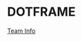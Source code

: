 # DOTFRAME
<a href="https://drive.google.com/drive/folders/1glTj9OtXb_q68ECALs5qlHtU_fXuoQAW?usp=drive_link" target="_blank" rel="noopener noreferrer">
  Team Info
</a>
